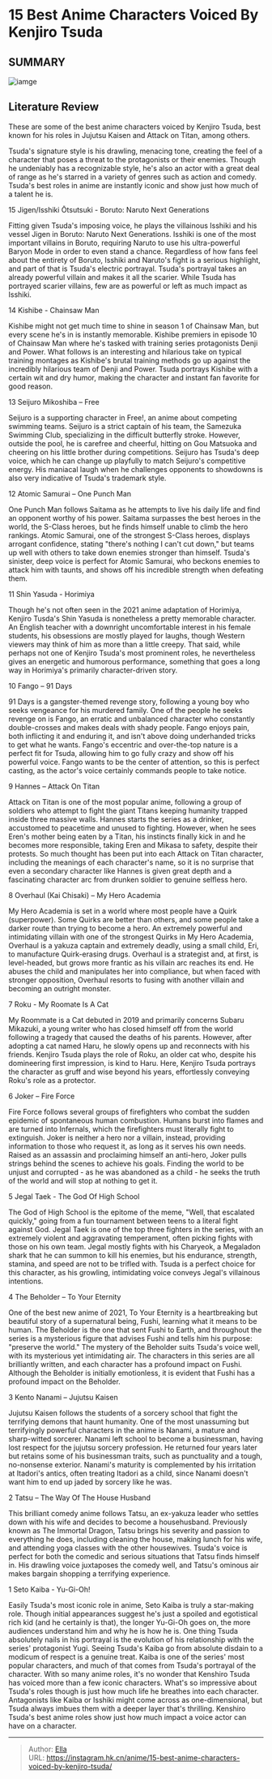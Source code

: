 # 15 Best Anime Characters Voiced By Kenjiro Tsuda


## SUMMARY 

![iamge](https://static1.srcdn.com/wordpress/wp-content/uploads/2021/08/Overhaul-from-MHA-Hannes-from-AOT-and-Jegal-Taek-from-The-God-of-High-School.jpg)

## Literature Review

These are some of the best anime characters voiced by Kenjiro Tsuda, best known for his roles in Jujutsu Kaisen and Attack on Titan, among others.





Tsuda&#39;s signature style is his drawling, menacing tone, creating the feel of a character that poses a threat to the protagonists or their enemies. Though he undeniably has a recognizable style, he&#39;s also an actor with a great deal of range as he&#39;s starred in a variety of genres such as action and comedy. Tsuda&#39;s best roles in anime are instantly iconic and show just how much of a talent he is.









 








 15  Jigen/Isshiki Ōtsutsuki - Boruto: Naruto Next Generations 
        

Fitting given Tsuda&#39;s imposing voice, he plays the villainous Isshiki and his vessel Jigen in Boruto: Naruto Next Generations​​​​​​. Isshiki is one of the most important villains in Boruto, requiring Naruto to use his ultra-powerful Baryon Mode in order to even stand a chance. Regardless of how fans feel about the entirety of Boruto, Isshiki and Naruto&#39;s fight is a serious highlight, and part of that is Tsuda&#39;s electric portrayal. Tsuda&#39;s portrayal takes an already powerful villain and makes it all the scarier. While Tsuda has portrayed scarier villains, few are as powerful or left as much impact as Isshiki.





 14  Kishibe - Chainsaw Man 
        

Kishibe might not get much time to shine in season 1 of Chainsaw Man, but every scene he&#39;s in is instantly memorable. Kishibe premiers in episode 10 of Chainsaw Man where he&#39;s tasked with training series protagonists Denji and Power. What follows is an interesting and hilarious take on typical training montages as Kishibe&#39;s brutal training methods go up against the incredibly hilarious team of Denji and Power. Tsuda portrays Kishibe with a certain wit and dry humor, making the character and instant fan favorite for good reason.





 13  Seijuro Mikoshiba – Free 
        

Seijuro is a supporting character in Free!, an anime about competing swimming teams. Seijuro is a strict captain of his team, the Samezuka Swimming Club, specializing in the difficult butterfly stroke. However, outside the pool, he is carefree and cheerful, hitting on Gou Matsuoka and cheering on his little brother during competitions. Seijuro has Tsuda&#39;s deep voice, which he can change up playfully to match Seijuro&#39;s competitive energy. His maniacal laugh when he challenges opponents to showdowns is also very indicative of Tsuda&#39;s trademark style.





 12  Atomic Samurai – One Punch Man 
        

One Punch Man follows Saitama as he attempts to live his daily life and find an opponent worthy of his power. Saitama surpasses the best heroes in the world, the S-Class heroes, but he finds himself unable to climb the hero rankings. Atomic Samurai, one of the strongest S-Class heroes, displays arrogant confidence, stating &#34;there&#39;s nothing I can&#39;t cut down,&#34; but teams up well with others to take down enemies stronger than himself. Tsuda&#39;s sinister, deep voice is perfect for Atomic Samurai, who beckons enemies to attack him with taunts, and shows off his incredible strength when defeating them.





 11  Shin Yasuda - Horimiya 
        

Though he&#39;s not often seen in the 2021 anime adaptation of Horimiya, Kenjiro Tusda&#39;s Shin Yasuda is nonetheless a pretty memorable character. An English teacher with a downright uncomfortable interest in his female students, his obsessions are mostly played for laughs, though Western viewers may think of him as more than a little creepy. That said, while perhaps not one of Kenjiro Tsuda&#39;s most prominent roles, he nevertheless gives an energetic and humorous performance, something that goes a long way in Horimiya&#39;s primarily character-driven story.





 10  Fango – 91 Days 
        

91 Days is a gangster-themed revenge story, following a young boy who seeks vengeance for his murdered family. One of the people he seeks revenge on is Fango, an erratic and unbalanced character who constantly double-crosses and makes deals with shady people. Fango enjoys pain, both inflicting it and enduring it, and isn&#39;t above doing underhanded tricks to get what he wants. Fango&#39;s eccentric and over-the-top nature is a perfect fit for Tsuda, allowing him to go fully crazy and show off his powerful voice. Fango wants to be the center of attention, so this is perfect casting, as the actor&#39;s voice certainly commands people to take notice.





 9  Hannes – Attack On Titan 
        

Attack on Titan is one of the most popular anime, following a group of soldiers who attempt to fight the giant Titans keeping humanity trapped inside three massive walls. Hannes starts the series as a drinker, accustomed to peacetime and unused to fighting. However, when he sees Eren&#39;s mother being eaten by a Titan, his instincts finally kick in and he becomes more responsible, taking Eren and Mikasa to safety, despite their protests.
So much thought has been put into each Attack on Titan character, including the meanings of each character&#39;s name, so it is no surprise that even a secondary character like Hannes is given great depth and a fascinating character arc from drunken soldier to genuine selfless hero.





 8  Overhaul (Kai Chisaki) – My Hero Academia 
        

My Hero Academia is set in a world where most people have a Quirk (superpower). Some Quirks are better than others, and some people take a darker route than trying to become a hero. An extremely powerful and intimidating villain with one of the strongest Quirks in My Hero Academia, Overhaul is a yakuza captain and extremely deadly, using a small child, Eri, to manufacture Quirk-erasing drugs. Overhaul is a strategist and, at first, is level-headed, but grows more frantic as his villain arc reaches its end. He abuses the child and manipulates her into compliance, but when faced with stronger opposition, Overhaul resorts to fusing with another villain and becoming an outright monster.





 7  Roku - My Roomate Is A Cat 
        

My Roommate is a Cat debuted in 2019 and primarily concerns Subaru Mikazuki, a young writer who has closed himself off from the world following a tragedy that caused the deaths of his parents. However, after adopting a cat named Haru, he slowly opens up and reconnects with his friends. Kenjiro Tsuda plays the role of Roku, an older cat who, despite his domineering first impression, is kind to Haru. Here, Kenjiro Tsuda portrays the character as gruff and wise beyond his years, effortlessly conveying Roku&#39;s role as a protector.





 6  Joker – Fire Force 
        

Fire Force follows several groups of firefighters who combat the sudden epidemic of spontaneous human combustion. Humans burst into flames and are turned into Infernals, which the firefighters must literally fight to extinguish. Joker is neither a hero nor a villain, instead, providing information to those who request it, as long as it serves his own needs. Raised as an assassin and proclaiming himself an anti-hero, Joker pulls strings behind the scenes to achieve his goals. Finding the world to be unjust and corrupted - as he was abandoned as a child - he seeks the truth of the world and will stop at nothing to get it.





 5  Jegal Taek - The God Of High School 
        

The God of High School is the epitome of the meme, &#34;Well, that escalated quickly,&#34; going from a fun tournament between teens to a literal fight against God. Jegal Taek is one of the top three fighters in the series, with an extremely violent and aggravating temperament, often picking fights with those on his own team. Jegal mostly fights with his Charyeok, a Megaladon shark that he can summon to kill his enemies, but his endurance, strength, stamina, and speed are not to be trifled with. Tsuda is a perfect choice for this character, as his growling, intimidating voice conveys Jegal&#39;s villainous intentions.





 4  The Beholder – To Your Eternity 
        

One of the best new anime of 2021, To Your Eternity is a heartbreaking but beautiful story of a supernatural being, Fushi, learning what it means to be human. The Beholder is the one that sent Fushi to Earth, and throughout the series is a mysterious figure that advises Fushi and tells him his purpose: &#34;preserve the world.&#34; The mystery of the Beholder suits Tsuda&#39;s voice well, with its mysterious yet intimidating air. The characters in this series are all brilliantly written, and each character has a profound impact on Fushi. Although the Beholder is initially emotionless, it is evident that Fushi has a profound impact on the Beholder.





 3  Kento Nanami – Jujutsu Kaisen 
        

Jujutsu Kaisen follows the students of a sorcery school that fight the terrifying demons that haunt humanity. One of the most unassuming but terrifyingly powerful characters in the anime is Nanami, a mature and sharp-witted sorcerer. Nanami left school to become a businessman, having lost respect for the jujutsu sorcery profession. He returned four years later but retains some of his businessman traits, such as punctuality and a tough, no-nonsense exterior. Nanami&#39;s maturity is complemented by his irritation at Itadori&#39;s antics, often treating Itadori as a child, since Nanami doesn&#39;t want him to end up jaded by sorcery like he was.





 2  Tatsu – The Way Of The House Husband 
        

This brilliant comedy anime follows Tatsu, an ex-yakuza leader who settles down with his wife and decides to become a househusband. Previously known as The Immortal Dragon, Tatsu brings his severity and passion to everything he does, including cleaning the house, making lunch for his wife, and attending yoga classes with the other housewives. Tsuda&#39;s voice is perfect for both the comedic and serious situations that Tatsu finds himself in. His drawling voice juxtaposes the comedy well, and Tatsu&#39;s ominous air makes bargain shopping a terrifying experience.





 1  Seto Kaiba - Yu-Gi-Oh! 
        

Easily Tsuda&#39;s most iconic role in anime, Seto Kaiba is truly a star-making role. Though initial appearances suggest he&#39;s just a spoiled and egotistical rich kid (and he certainly is that), the longer Yu-Gi-Oh goes on, the more audiences understand him and why he is how he is. One thing Tsuda absolutely nails in his portrayal is the evolution of his relationship with the series&#39; protagonist Yugi. Seeing Tsuda&#39;s Kaiba go from absolute disdain to a modicum of respect is a genuine treat. Kaiba is one of the series&#39; most popular characters, and much of that comes from Tsuda&#39;s portrayal of the character.
With so many anime roles, it&#39;s no wonder that Kenshiro Tsuda has voiced more than a few iconic characters. What&#39;s so impressive about Tsuda&#39;s roles though is just how much life he breathes into each character. Antagonists like Kaiba or Isshiki might come across as one-dimensional, but Tsuda always imbues them with a deeper layer that&#39;s thrilling. Kenshiro Tsuda&#39;s best anime roles show just how much impact a voice actor can have on a character.

---

> Author: [Ella](https://instagram.hk.cn/)  
> URL: https://instagram.hk.cn/anime/15-best-anime-characters-voiced-by-kenjiro-tsuda/  

